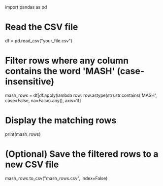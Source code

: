 import pandas as pd

# Read the CSV file
df = pd.read_csv("your_file.csv")

# Filter rows where any column contains the word 'MASH' (case-insensitive)
mash_rows = df[df.apply(lambda row: row.astype(str).str.contains('MASH', case=False, na=False).any(), axis=1)]

# Display the matching rows
print(mash_rows)

# (Optional) Save the filtered rows to a new CSV file
mash_rows.to_csv("mash_rows.csv", index=False)
